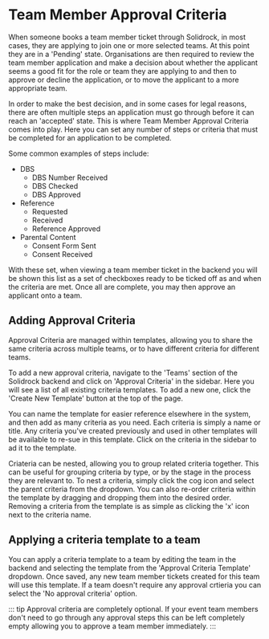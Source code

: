 # Team Member Approval Criteria

When someone books a team member ticket through Solidrock, in most cases, they are applying to join one or more selected teams. At this point they are in a 'Pending' state. Organisations are then required to review the team member application and make a decision about whether the applicant seems a good fit for the role or team they are applying to and then to approve or decline the application, or to move the applicant to a more appropriate team.

In order to make the best decision, and in some cases for legal reasons, there are often multiple steps an application must go through before it can reach an 'accepted' state. This is where Team Member Approval Criteria comes into play. Here you can set any number of steps or criteria that must be completed for an application to be completed.

Some common examples of steps include:

-   DBS
    -   DBS Number Received
    -   DBS Checked
    -   DBS Approved
-   Reference
    -   Requested
    -   Received
    -   Reference Approved
-   Parental Content
    -   Consent Form Sent
    -   Consent Received

With these set, when viewing a team member ticket in the backend you will be shown this list as a set of checkboxes ready to be ticked off as and when the criteria are met. Once all are complete, you may then approve an applicant onto a team.

## Adding Approval Criteria

Approval Criteria are managed within templates, allowing you to share the same criteria across multiple teams, or to have different criteria for different teams.

To add a new approval criteria, navigate to the 'Teams' section of the Solidrock backend and click on 'Approval Criteria' in the sidebar. Here you will see a list of all existing criteria templates. To add a new one, click the 'Create New Template' button at the top of the page.

You can name the template for easier reference elsewhere in the system, and then add as many criteria as you need. Each criteria is simply a name or title. Any criteria you've created previously and used in other templates will be available to re-sue in this template. Click on the criteria in the sidebar to ad it to the template.

Criateria can be nested, allowing you to group related criteria together. This can be useful for grouping criteria by type, or by the stage in the process they are relevant to. To nest a criteria, simply click the cog icon and select the parent criteria from the dropdown. You can also re-order criteria within the template by dragging and dropping them into the desired order. Removing a criteria from the template is as simple as clicking the 'x' icon next to the criteria name.

## Applying a criteria template to a team

You can apply a criteria template to a team by editing the team in the backend and selecting the template from the 'Approval Criteria Template' dropdown. Once saved, any new team member tickets created for this team will use this template. If a team doesn't require any approval crtieria you can select the 'No approval criteria' option.

::: tip
Approval criteria are completely optional. If your event team members don't need to go through any approval steps this can be left completely empty allowing you to approve a team member immediately.
:::

